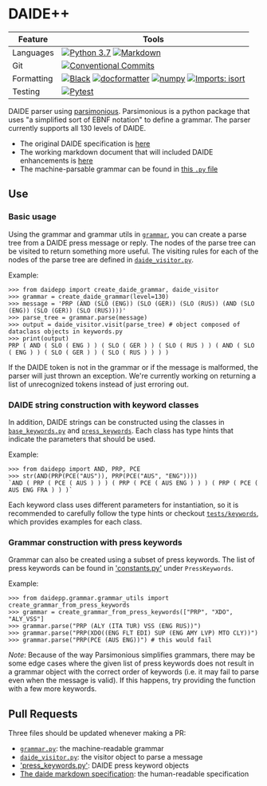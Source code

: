 # DAIDE++

| Feature | Tools |
|---|---|
| Languages | [![Python 3.7](https://img.shields.io/badge/Python-3.7-3776AB?logo=python&logoColor=ffdd54)](https://www.python.org/downloads/release/python-370/) [![Markdown](https://img.shields.io/badge/markdown-%23000000.svg?logo=markdown&logoColor=white)](https://daringfireball.net/projects/markdown/) |
| Git | [![Conventional Commits](https://img.shields.io/badge/Conventional%20Commits-1.0.0-%23FE5196?logo=conventionalcommits&logoColor=white)](https://conventionalcommits.org) |
| Formatting | [![Black](https://img.shields.io/badge/Code%20Style-black-000000)](https://github.com/psf/black) [![docformatter](https://img.shields.io/badge/Docstring%20Formatter-docformatter-fedcba.svg)](https://github.com/PyCQA/docformatter) [![numpy](https://img.shields.io/badge/Docstring%20Style-numpy-459db9.svg)](https://numpydoc.readthedocs.io/en/latest/format.html) [![Imports: isort](https://img.shields.io/badge/%20Imports-isort-%231674b1?style=flat&labelColor=ef8336)](https://pycqa.github.io/isort/) |
| Testing | [![Pytest](https://img.shields.io/badge/pytest-%23000000.svg?logo=pytest)](https://docs.pytest.org/)

DAIDE parser using [parsimonious](https://github.com/erikrose/parsimonious). Parsimonious is a python package that uses "a simplified sort of EBNF notation" to define a grammar. The parser currently supports all 130 levels of DAIDE.

- The original DAIDE specification is [here](daide-syntax.pdf)
- The working markdown document that will included DAIDE enhancements is [here](daide-specification.md)
- The machine-parsable grammar can be found in [this `.py` file](./src/daidepp/grammar.py)

## Use

### Basic usage
Using the grammar and grammar utils in [`grammar`](./src/daidepp/grammar/), you can create a parse tree from a DAIDE press message or reply. The nodes of the parse tree can be visited to return something more useful. The visiting rules for each of the nodes of the parse tree are defined in [`daide_visitor.py`](./src/daidepp/daide_visitor.py).

Example:

```python3
>>> from daidepp import create_daide_grammar, daide_visitor
>>> grammar = create_daide_grammar(level=130)
>>> message = 'PRP (AND (SLO (ENG)) (SLO (GER)) (SLO (RUS)) (AND (SLO (ENG)) (SLO (GER)) (SLO (RUS))))'
>>> parse_tree = grammar.parse(message)
>>> output = daide_visitor.visit(parse_tree) # object composed of dataclass objects in keywords.py
>>> print(output)
PRP ( AND ( SLO ( ENG ) ) ( SLO ( GER ) ) ( SLO ( RUS ) ) ( AND ( SLO ( ENG ) ) ( SLO ( GER ) ) ( SLO ( RUS ) ) ) )
```

If the DAIDE token is not in the grammar or if the message is malformed, the parser will just thrown an exception. We're currently working on returning a list of unrecognized tokens instead of just erroring out.

### DAIDE string construction with keyword classes
In addition, DAIDE strings can be constructed using the classes in [`base_keywords.py`](./src/daidepp/keywords/base_keywords.py) and [`press_keywords`](./src/daidepp/keywords/press_keywords.py). Each class has type hints that indicate the parameters that should be used.

Example:

```python3
>>> from daidepp import AND, PRP, PCE
>>> str(AND(PRP(PCE("AUS")), PRP(PCE("AUS", "ENG"))))
`AND ( PRP ( PCE ( AUS ) ) ) ( PRP ( PCE ( AUS ENG ) ) ) ( PRP ( PCE ( AUS ENG FRA ) ) )`
 ```
Each keyword class uses different parameters for instantiation, so it is recommended to carefully follow the type hints or checkout [`tests/keywords`](./tests/keywords/), which provides examples for each class. 

### Grammar construction with press keywords
Grammar can also be created using a subset of press keywords. The list of press keywords can be found in ['constants.py'](./src/daidepp/constants.py) under `PressKeywords`.

Example:
```python3
>>> from daidepp.grammar.grammar_utils import create_grammar_from_press_keywords
>>> grammar = create_grammar_from_press_keywords(["PRP", "XDO", "ALY_VSS"]
>>> grammar.parse("PRP (ALY (ITA TUR) VSS (ENG RUS))")
>>> grammar.parse("PRP(XDO((ENG FLT EDI) SUP (ENG AMY LVP) MTO CLY))")
>>> grammar.parse("PRP(PCE (AUS ENG))") # this would fail
```
*Note*: Because of the way Parsimonious simplifies grammars, there may be some edge cases where the given list of press keywords does not result in a grammar object with the correct order of keywords (i.e. it may fail to parse even when the message is valid). If this happens, try providing the function with a few more keywords.


## Pull Requests

Three files should be updated whenever making a PR:

- [`grammar.py`](./src/daidepp/grammar/grammar.py): the machine-readable grammar
- [`daide_visitor.py`](./src/daidepp/daide_visitor.py): the visitor object to parse a message
- ['press_keywords.py'](./src/daidepp/keywords/press_keywords.py): DAIDE press keyword objects
- [The daide markdown specification](./daide-specification.md): the human-readable specification
